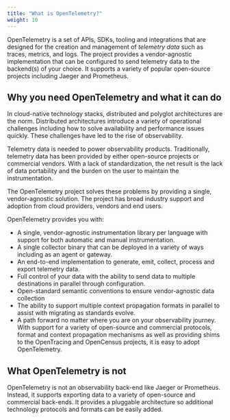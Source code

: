 ```yaml
---
title: "What is OpenTelemetry?"
weight: 10
---
```


OpenTelemetry is a set of APIs, SDKs, tooling and integrations that are designed
for the creation and management of _telemetry data_ such as traces, metrics, and
logs. The project provides a vendor-agnostic implementation that can be
configured to send telemetry data to the backend(s) of your choice. It supports
a variety of popular open-source projects including Jaeger and Prometheus.

## Why you need OpenTelemetry and what it can do

In cloud-native technology stacks, distributed and polyglot architectures are
the norm. Distributed architectures introduce a variety of operational
challenges including how to solve availability and performance issues quickly.
These challenges have led to the rise of observability.

Telemetry data is needed to power observability products. Traditionally,
telemetry data has been provided by either open-source projects or commercial
vendors. With a lack of standardization, the net result is the lack of data
portability and the burden on the user to maintain the instrumentation.

The OpenTelemetry project solves these problems by providing a single,
vendor-agnostic solution. The project has broad industry support and adoption
from cloud providers, vendors and end users.

OpenTelemetry provides you with:

- A single, vendor-agnostic instrumentation library per language with support
  for both automatic and manual instrumentation.
- A single collector binary that can be deployed in a variety of ways including
  as an agent or gateway.
- An end-to-end implementation to generate, emit, collect, process and export
  telemetry data.
- Full control of your data with the ability to send data to multiple
  destinations in parallel through configuration.
- Open-standard semantic conventions to ensure vendor-agnostic data collection
- The ability to support multiple context propagation formats in parallel to
  assist with migrating as standards evolve.
- A path forward no matter where you are on your observability journey. With
  support for a variety of open-source and commercial protocols, format and
  context propagation mechanisms as well as providing shims to the OpenTracing
  and OpenCensus projects, it is easy to adopt OpenTelemetry.

## What OpenTelemetry is not

OpenTelemetry is not an observability back-end like Jaeger or Prometheus.
Instead, it supports exporting data to a variety of open-source and commercial
back-ends. It provides a pluggable architecture so additional technology
protocols and formats can be easily added.
